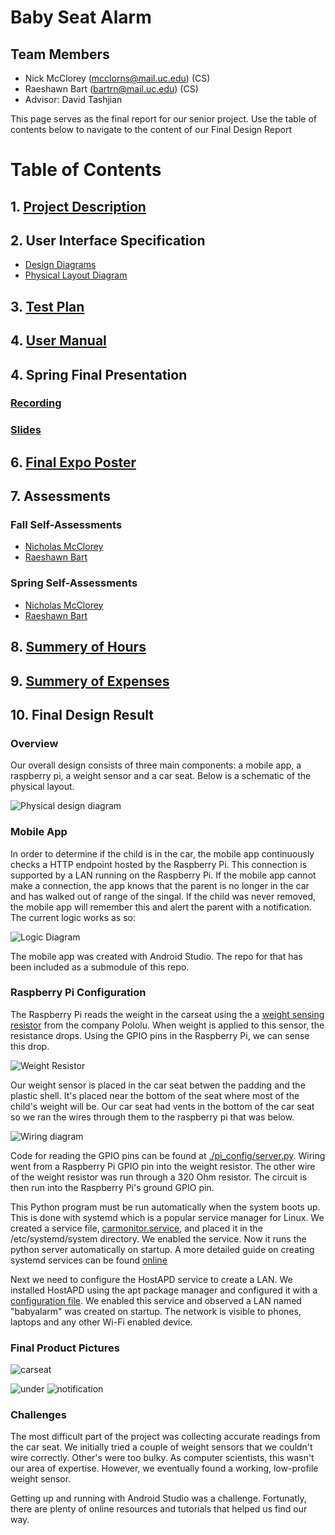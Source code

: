 # Baby Seat Alarm
## Team Members
- Nick McClorey (mcclorns@mail.uc.edu)  (CS)
- Raeshawn Bart (bartrn@mail.uc.edu)    (CS)
- Advisor: David Tashjian

This page serves as the final report for our senior project. Use the table of contents below to navigate to the content of our Final Design Report

# Table of Contents

## 1. [Project Description](Project_Description.md)

## 2. User Interface Specification
- [Design Diagrams](hw/Diagrams.pdf)
- [Physical Layout Diagram](img/physical_layout.png)

## 3. [Test Plan](Test_Plan.pdf)

## 4. [User Manual](hw/UserManual.md)

## 4. Spring Final Presentation
### [Recording](output.mp4)
### [Slides](hw/Senior-Project-Slides.pdf)

## 6. [Final Expo Poster](Poster.pdf)

## 7. Assessments
### Fall Self-Assessments
- [Nicholas McClorey](hw/Nick_McClorey_individual_capstone_assessment.pdf)
- [Raeshawn Bart](hw/individual_capstone_raeshawn_bart.pdf)
### Spring Self-Assessments
- [Nicholas McClorey](hw/self_assessment_spring_Nick_McClorey.pdf)
- [Raeshawn Bart](hw/self_assesment_spring_raeshawn_bart.txt)

## 8. [Summery of Hours](hours.md)

## 9. [Summery of Expenses](expenses.md)

## 10. Final Design Result
### Overview
Our overall design consists of three main components: a mobile app, a raspberry pi, a weight sensor and a car seat. Below is a schematic of the physical layout.

![Physical design diagram](/img/physical_layout.png)

### Mobile App
In order to determine if the child is in the car, the mobile app continuously checks a HTTP endpoint hosted by the Raspberry Pi. This connection is supported by a LAN running on the Raspberry Pi. If the mobile app cannot make a connection, the app knows that the parent is no longer in the car and has walked out of range of the singal. If the child was never removed, the mobile app will remember this and alert the parent with a notification. The current logic works as so:

![Logic Diagram](/img/logic.png)

The mobile app was created with Android Studio. The repo for that has been included as a submodule of this repo.

### Raspberry Pi Configuration
The Raspberry Pi reads the weight in the carseat using the a [weight sensing resistor](https://www.amazon.com/SENSING-RESISTOR-SQUARE-1oz-22LBS-SPACING/dp/B00B887DBC/ref=sr_1_3?crid=1ERE37W2F4IEX&keywords=force+sensing+resistor&qid=1650579847&sprefix=force+sensing+resistor%2Caps%2C56&sr=8-3) from the company Pololu. When weight is applied to this sensor, the resistance drops. Using the GPIO pins in the Raspberry Pi, we can sense this drop.

![Weight Resistor](https://m.media-amazon.com/images/I/41iQeLY0DTL.jpg)

Our weight sensor is placed in the car seat betwen the padding and the plastic shell. It's placed near the bottom of the seat where most of the child's weight will be. Our car seat had vents in the bottom of the car seat so we ran the wires through them to the raspberry pi that was below.

![Wiring diagram](/img/wires.png)

Code for reading the GPIO pins can be found at [./pi_config/server.py](/pi_config/server.py). Wiring went from a Raspberry Pi GPIO pin into the weight resistor. The other wire of the weight resistor was run through a 320 Ohm resistor. The circuit is then run into the Raspberry Pi's ground GPIO pin.

This Python program must be run automatically when the system boots up. This is done with systemd which is a popular service manager for Linux. We created a service file, [carmonitor.service](/pi_config/carmonitor.service), and placed it in the /etc/systemd/system directory. We enabled the service. Now it runs the python server automatically on startup. A more detailed guide on creating systemd services can be found [online](https://medium.com/@benmorel/creating-a-linux-service-with-systemd-611b5c8b91d6)

Next we need to configure the HostAPD service to create a LAN. We installed HostAPD using the apt package manager and configured it with a [configuration file](/pi_config/hostapd.conf). We enabled this service and observed a LAN named "babyalarm" was created on startup. The network is visible to phones, laptops and any other Wi-Fi enabled device.

### Final Product Pictures

![carseat](/img/carseat.png)

![under](/img/under.png)
![notification](/img/notification.png)

### Challenges
The most difficult part of the project was collecting accurate readings from the car seat. We initially tried a couple of weight sensors that we couldn't wire correctly. Other's were too bulky. As computer scientists, this wasn't our area of expertise. However, we eventually found a working, low-profile weight sensor.

Getting up and running with Android Studio was a challenge. Fortunatly, there are plenty of online resources and tutorials that helped us find our way.